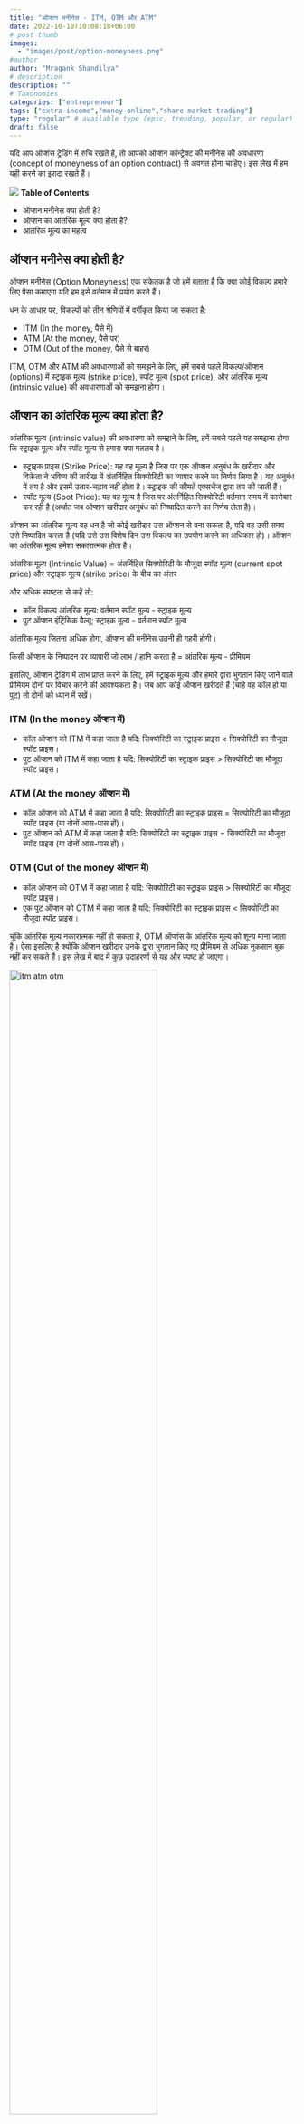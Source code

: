 ```yaml
---
title: "ऑप्शन मनीनेस - ITM, OTM और ATM"
date: 2022-10-10T10:08:18+06:00
# post thumb
images:
  - "images/post/option-moneyness.png"
#author
author: "Mragank Shandilya"
# description
description: ""
# Taxonomies
categories: ["entrepreneur"]
tags: ["extra-income","money-online","share-market-trading"]
type: "regular" # available type (epic, trending, popular, or regular)
draft: false
---
```


यदि आप ऑप्शंस ट्रेडिंग में रुचि रखते हैं, तो आपको ऑप्शन कॉन्ट्रैक्ट की मनीनेस की अवधारणा (concept of moneyness of an option contract) से अवगत होना चाहिए। इस लेख में हम यही करने का इरादा रखते हैं।

<div class="toc-mak">
<img src="../../../images/pencil.png">
<b>Table of Contents</b>
<ul>
<li>ऑप्शन मनीनेस क्या होती है?</li>
<li>ऑप्शन का आंतरिक मूल्य क्या होता है?</li>
<li>आंतरिक मूल्य का महत्व</li>
</ul>
</div>

## ऑप्शन मनीनेस क्या होती है?

ऑप्शन मनीनेस (Option Moneyness) एक संकेतक है जो हमें बताता है कि क्या कोई विकल्प हमारे लिए पैसा कमाएगा यदि हम इसे वर्तमान में प्रयोग करते हैं।

धन के आधार पर, विकल्पों को तीन श्रेणियों में वर्गीकृत किया जा सकता है:
* ITM (In the money, पैसे में)
* ATM (At the money, पैसे पर)
* OTM (Out of the money, पैसे से बाहर)

ITM, OTM और ATM की अवधारणाओं को समझने के लिए, हमें सबसे पहले विकल्प/ऑप्शन (options) में स्ट्राइक मूल्य (strike price), स्पॉट मूल्य (spot price), और आंतरिक मूल्य (intrinsic value) की अवधारणाओं को समझना होगा।


## ऑप्शन का आंतरिक मूल्य क्या होता है?

आंतरिक मूल्य (intrinsic value) की अवधारणा को समझने के लिए, हमें सबसे पहले यह समझना होगा कि स्ट्राइक मूल्य और स्पॉट मूल्य से हमारा क्या मतलब है।

* स्ट्राइक प्राइस (Strike Price): यह वह मूल्य है जिस पर एक ऑप्शन अनुबंध के खरीदार और विक्रेता ने भविष्य की तारीख में अंतर्निहित सिक्योरिटी का व्यापार करने का निर्णय लिया है। यह अनुबंध में तय है और इसमें उतार-चढ़ाव नहीं होता है। स्ट्राइक की कीमतें एक्सचेंज द्वारा तय की जाती हैं।
* स्पॉट मूल्य (Spot Price): यह वह मूल्य है जिस पर अंतर्निहित सिक्योरिटी वर्तमान समय में कारोबार कर रही है (अर्थात जब ऑप्शन खरीदार अनुबंध को निष्पादित करने का निर्णय लेता है)।

ऑप्शन का आंतरिक मूल्य वह धन है जो कोई खरीदार उस ऑप्शन से बना सकता है, यदि वह उसी समय उसे निष्पादित करता है (यदि उसे उस विशेष दिन उस विकल्प का उपयोग करने का अधिकार हो)। ऑप्शन का आंतरिक मूल्य हमेशा सकारात्मक होता है। 

आंतरिक मूल्य (Intrinsic Value) = अंतर्निहित सिक्योरिटी के मौजूदा स्पॉट मूल्य (current spot price) और स्ट्राइक मूल्य (strike price) के बीच का अंतर

और अधिक स्पष्टता से कहें तो:
* कॉल विकल्प आंतरिक मूल्य: वर्तमान स्पॉट मूल्य - स्ट्राइक मूल्य
* पुट ऑप्शन इंट्रिंसिक वैल्यू: स्ट्राइक मूल्य - वर्तमान स्पॉट मूल्य

आंतरिक मूल्य जितना अधिक होगा, ऑप्शन की मनीनेस उतनी ही गहरी होगी।

किसी ऑप्शन के निष्पादन पर व्यापारी जो लाभ / हानि करता है = आंतरिक मूल्य - प्रीमियम

इसलिए, ऑप्शन ट्रेडिंग में लाभ प्राप्त करने के लिए, हमें स्ट्राइक मूल्य और हमारे द्वारा भुगतान किए जाने वाले प्रीमियम दोनों पर विचार करने की आवश्यकता है। जब आप कोई ऑप्शन खरीदते हैं (चाहे वह कॉल हो या पुट) तो दोनों को ध्यान में रखें।

### ITM (In the money ऑप्शन में)

* कॉल ऑप्शन को ITM में कहा जाता है यदि: सिक्योरिटी का स्ट्राइक प्राइस < सिक्योरिटी का मौजूदा स्पॉट प्राइस।
* पुट ऑप्शन को ITM में कहा जाता है यदि: सिक्योरिटी का स्ट्राइक प्राइस > सिक्योरिटी का मौजूदा स्पॉट प्राइस।

### ATM (At the money ऑप्शन में)

* कॉल ऑप्शन को ATM में कहा जाता है यदि: सिक्योरिटी का स्ट्राइक प्राइस = सिक्योरिटी का मौजूदा स्पॉट प्राइस (या दोनों आस-पास हों)।
* पुट ऑप्शन को ATM में कहा जाता है यदि: सिक्योरिटी का स्ट्राइक प्राइस = सिक्योरिटी का मौजूदा स्पॉट प्राइस (या दोनों आस-पास हों)।

### OTM (Out of the money ऑप्शन में)

* कॉल ऑप्शन को OTM में कहा जाता है यदि: सिक्योरिटी का स्ट्राइक प्राइस > सिक्योरिटी का मौजूदा स्पॉट प्राइस।
* एक पुट ऑप्शन को OTM में कहा जाता है यदि: सिक्योरिटी का स्ट्राइक प्राइस < सिक्योरिटी का मौजूदा स्पॉट प्राइस।

चूंकि आंतरिक मूल्य नकारात्मक नहीं हो सकता है, OTM ऑप्शंस के आंतरिक मूल्य को शून्य माना जाता है। ऐसा इसलिए है क्योंकि ऑप्शन खरीदार उनके द्वारा भुगतान किए गए प्रीमियम से अधिक नुकसान बुक नहीं कर सकते हैं। इस लेख में बाद में कुछ उदाहरणों से यह और स्पष्ट हो जाएगा।

<img src="../../../images/post/itm-atm-otm.png" alt="itm atm otm" style="width:72%;height:72%;"> <br>

हम इसे इस प्रकार संक्षेप में प्रस्तुत कर सकते हैं:
* जो स्ट्राइक मौजूदा स्पॉट प्राइस के सबसे करीब होती है उसे 'एट द मनी (At the money)' कहा जाता है। तो, केवल एक ATM स्ट्राइक हो सकती है। इसका आंतरिक मूल्य स्पष्ट रूप से सबसे छोटा होगा (यह सकारात्मक हो सकता है, या शून्य भी हो सकता है यदि स्ट्राइक मूल्य = स्पॉट मूल्य)।
* यदि आंतरिक मूल्य एक सकारात्मक संख्या है, तो विकल्प स्ट्राइक को 'इन द मनी (In the money)' माना जाता है। कॉल ऑप्शंस के मामले में, ATM स्ट्राइक से नीचे के सभी ऑप्शन स्ट्राइक को ITM माना जाता है (क्योंकि ATM से नीचे होने का मतलब है कि वे स्पॉट प्राइस से भी नीचे होंगे)। पुट ऑप्शंस के मामले में, ATM स्ट्राइक से अधिक वाले सभी ऑप्शन स्ट्राइक को ITM माना जाता है (क्योंकि ATM से ऊपर होने का मतलब है कि वे स्पॉट प्राइस से भी ऊपर होंगे)।
* यदि आंतरिक मूल्य = 0 है, तो ऑप्शन स्ट्राइक को 'पैसे से बाहर (Out of the money)' माना जाता है। कॉल ऑप्शंस के मामले में, ATM स्ट्राइक से अधिक वाले सभी ऑप्शन स्ट्राइक को OTM माना जाता है (क्योंकि ATM से ऊपर होने का मतलब है कि वे स्पॉट प्राइस से भी ऊपर होंगे)। पुट ऑप्शंस के मामले में, ATM स्ट्राइक से कम वाले सभी ऑप्शन स्ट्राइक को OTM माना जाता है (क्योंकि ATM से नीचे होने का मतलब है कि वे स्पॉट प्राइस से भी नीचे होंगे)।

<div class="toc-mak">
  <img src="../../../images/pencil.png">
  <b>नोट</b><br>

कुछ विशेषज्ञ ऑप्शन की मनीनेस को पांच श्रेणियों में वर्गीकृत करते हैं:
* Deep In the money
* In the Money (ITM)
* At the Money (ATM)
* Out of the Money (OTM)
* Deep Out of the Money
</div>

जैसे-जैसे हम 'Deep ITM' ऑप्शन से 'Deep OTM’ ऑप्शन की ओर बढ़ते हैं, प्रीमियम घटता जाता है। दूसरे शब्दों में, हमें OTM विकल्पों की तुलना में ITM विकल्पों के लिए अधिक प्रीमियम का भुगतान करने की आवश्यकता होती है, क्योंकि ITM ऑप्शंस में सकारात्मक आंतरिक मूल्य होता है।

अगर हम मान लें कि कीमत अनुकूल दिशा में चलती है, तो ATM ऑप्शन से पहले ITM ऑप्शंस लाभ क्षेत्र में आ जाएंगे। OTM ऑप्शंस अंत में लाभ क्षेत्र में जाएंगे। इसलिए OTM ऑप्शंस का प्रीमियम सबसे सस्ता होता है।

हालांकि, कई विशेषज्ञ ATM में व्यापार करना सबसे अच्छा मानते हैं। ऐसा इसलिए है, क्योंकि इसमें भुगतान किया जाने वाला प्रीमियम ITM विकल्पों की तुलना में तुलनात्मक रूप से कम होता है, और यदि कीमत अनुकूल दिशा में चलती है, तब आपको भारी मुनाफा भी होगा।

### उदाहरण

यदि निफ्टी 50 16415 CE के स्पॉट मूल्य पर कारोबार कर रहा है और स्ट्राइक मूल्य 16400 CE है, भुगतान किया गया प्रीमियम रु. 5 है, और आपको आज इस विकल्प का प्रयोग करने का अधिकार है, तो:

कॉल ऑप्शन ITM में है क्यूंकि: सिक्योरिटी का स्ट्राइक मूल्य < सिक्योरिटी का मौजूदा स्पॉट मूल्य <br>
कॉल ऑप्शन का आंतरिक मूल्य = मौजूदा स्पॉट मूल्य - स्ट्राइक मूल्य = 16415 - 16400 = रु 15 <br>
लाभ = आंतरिक मूल्य - प्रीमियम = 15 - 5 = रु. 10

आइए एक और उदाहरण पर विचार करें। यदि निफ्टी 50 16385 CE के स्पॉट मूल्य पर कारोबार कर रहा है और स्ट्राइक मूल्य 16400 CE है, भुगतान किया गया प्रीमियम रु. 5 है, और आपको आज इस विकल्प का प्रयोग करने का अधिकार है, तो:

कॉल ऑप्शन OTM में है क्यूंकि: सिक्योरिटी का स्ट्राइक मूल्य > सिक्योरिटी का मौजूदा स्पॉट मूल्य <br>
कॉल ऑप्शन का आंतरिक मूल्य = मौजूदा स्पॉट मूल्य - स्ट्राइक मूल्य = 16385 - 16400 = - रु 15 <br>
लेकिन चूंकि आंतरिक मूल्य नकारात्मक नहीं हो सकता है, हम इसे शून्य मानेंगे। <br>
हानि = आंतरिक मूल्य - प्रीमियम = 0 - 5 = - रु 5 (नुकसान भुगतान किए गए प्रीमियम के बराबर होगा; यह भुगतान किए गए प्रीमियम से अधिक नहीं हो सकता)

अब, पुट ऑप्शंस पर एक नजर डालते हैं।

यदि निफ्टी 50 16380 PE के स्पॉट मूल्य पर कारोबार कर रहा है और स्ट्राइक मूल्य 16400 PE है, भुगतान किया गया प्रीमियम रु. 5 है, और आपको आज इस विकल्प का प्रयोग करने का अधिकार है, तो:

पुट ऑप्शन ITM में है क्यूंकि: सिक्योरिटी का स्ट्राइक मूल्य > सिक्योरिटी का करंट स्पॉट मूल्य <br>
पुट ऑप्शन का आंतरिक मूल्य = स्ट्राइक मूल्य - मौजूदा स्पॉट मूल्य = 16400 - 16380 = रु 20 <br>
लाभ = आंतरिक मूल्य - प्रीमियम = 20 - 5 = रु 15

यदि निफ्टी 50 16420 PE के स्पॉट मूल्य पर कारोबार कर रहा है और स्ट्राइक मूल्य 16400 PE है, भुगतान किया गया प्रीमियम रु. 5 है, और आपको आज इस विकल्प का प्रयोग करने का अधिकार है, तो:

पुट ऑप्शन OTM में है क्यूंकि: सिक्योरिटी का स्ट्राइक मूल्य < सिक्योरिटी का मौजूदा स्पॉट मूल्य <br>
पुट ऑप्शन का आंतरिक मूल्य = स्ट्राइक मूल्य - मौजूदा स्पॉट मूल्य = 16400 - 16420 = - रु 20 <br>
लेकिन चूंकि आंतरिक मूल्य नकारात्मक नहीं हो सकता है, हम इसे शून्य मानेंगे। <br>
हानि = आंतरिक मूल्य - प्रीमियम = 0 - 5 = - रु 5 (नुकसान भुगतान किए गए प्रीमियम के बराबर होगा; यह भुगतान किए गए प्रीमियम से अधिक नहीं हो सकता)

<div class="toc-mak">
  <img src="../../../images/pencil.png">
  <b>नोट</b><br>

हम लॉट (lots) में ऑप्शंस खरीदते हैं। इसलिए, हमारे वास्तविक लाभ/हानि का पता लगाने के लिए इन सभी मूल्यों (आंतरिक मूल्य, प्रीमियम, लाभ/हानि) को लॉट के आकार से गुणा करना होगा।
</div>

<div class="toc-mak">
  <img src="../../../images/pencil.png">
  <b>विकल्प श्रृंखला (Option Chain)</b><br>

अधिकांश एक्सचेंजों और ट्रेडिंग प्लेटफॉर्म में, आपको किसी विशेष अंतर्निहित परिसंपत्ति के लिए सभी उपलब्ध स्ट्राइक की एक सूची दिखाई देगी। उन्हें अक्सर उनकी मनीनेस (moneyness) के आधार पर वर्गीकृत किया जाता है। यहां आपको इनमें से प्रत्येक ऑप्शन स्ट्राइक के लिए कुछ आवश्यक अतिरिक्त डेटा भी देखने को मिलेगा, जैसे:
* प्रीमियम मूल्य (premium price, LTP)
* bid-ask price
* वॉल्यूम (volumes)
* ओपन इंटरेस्ट (open interest), आदि।
</div>


## आंतरिक मूल्य का महत्व

किसी ऑप्शन को खरीदने से पहले हमें उसका आंतरिक मूल्य (या मनीनेस) पता होना चाहिए। जितना अधिक आंतरिक मूल्य होगा, उतनी ही अधिक संभावना होगी कि हम मुनाफावसूली करेंगे। इसलिए अधिक आंतरिक मूल्य वाले ऑप्शंस का प्रीमियम भी अधिक होता है।

तो, एक तरह से, किसी आप्शन के आंतरिक मूल्य को खोजने से आपको निम्नलिखित की अनुमति मिलती है:
* यह तय करने में कि किस स्ट्राइक पर व्यापार करना है।
* अनुमान लगाने के लिए कि आपके द्वारा भुगतान किया जाने वाला प्रीमियम उचित है या नहीं।

इसके अलावा, कुछ निश्चित बाजार ताकतें हैं, जिन्हें ऑप्शन ग्रीक (Option Greeks) कहा जाता है, जो ऑप्शन स्ट्राइक कीमतों पर कार्य करती हैं। ऑप्शन ग्रीक, ऑप्शन स्ट्राइक से जुड़े प्रीमियम को प्रभावित करते हैं। वे अलग-अलग तरीकों से ITM, ATM और OTM ऑप्शन स्ट्राइक्स को प्रभावित करते हैं। इसलिए, ऑप्शंस के मनीनेस की अवधारणा को समझने से हमें ऑप्शन ग्रीक और प्रीमियम पर उनके प्रभावों को समझने में भी मदद मिलती है। हमने अपने <a href="../what-are-option-greeks" title="Option Greeks" class="mak-link">एक अलग लेख में</a> ऑप्शन ग्रीक्स को कवर किया है।
